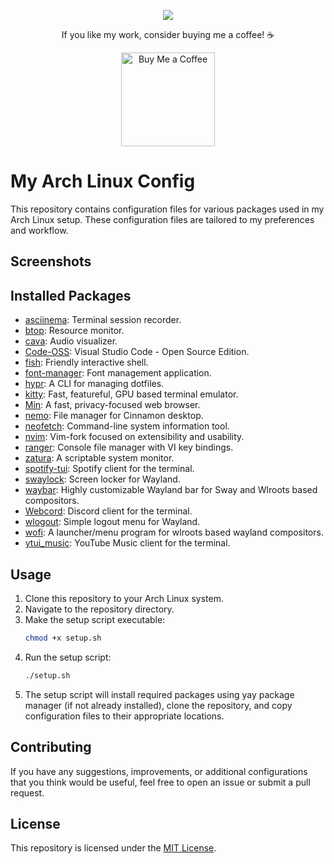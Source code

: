 
<p align="center">
  <img src="https://github.com/Prome-theus/myConfig/assets/80052733/24ca6bc3-6d86-44ed-a966-56819af7dbf2" />
</p>

<div align="center">
<p>If you like my work, consider buying me a coffee! ☕️</p>
</div>


<div align="center">
<a href="https://www.buymeacoffee.com/bogusdeck" target="_blank">
    <img src="https://cdn.buymeacoffee.com/buttons/v2/default-yellow.png" alt="Buy Me a Coffee" width="150" />
</a>
</div>



# My Arch Linux Config

This repository contains configuration files for various packages used in my Arch Linux setup. These configuration files are tailored to my preferences and workflow.

## Screenshots


## Installed Packages

- [asciinema](https://asciinema.org/): Terminal session recorder.
- [btop](https://github.com/aristocratos/bpytop): Resource monitor.
- [cava](https://github.com/karlstav/cava): Audio visualizer.
- [Code-OSS](https://github.com/microsoft/vscode): Visual Studio Code - Open Source Edition.
- [fish](https://fishshell.com/): Friendly interactive shell.
- [font-manager](https://github.com/FontManager/font-manager): Font management application.
- [hypr](https://github.com/hyprstack/hypr): A CLI for managing dotfiles.
- [kitty](https://sw.kovidgoyal.net/kitty/): Fast, featureful, GPU based terminal emulator.
- [Min](https://minbrowser.org/): A fast, privacy-focused web browser.
- [nemo](https://github.com/linuxmint/nemo): File manager for Cinnamon desktop.
- [neofetch](https://github.com/dylanaraps/neofetch): Command-line system information tool.
- [nvim](https://neovim.io/): Vim-fork focused on extensibility and usability.
- [ranger](https://github.com/ranger/ranger): Console file manager with VI key bindings.
- [zatura](https://github.com/akarlsten/zatura): A scriptable system monitor.
- [spotify-tui](https://github.com/Rigellute/spotify-tui): Spotify client for the terminal.
- [swaylock](https://github.com/swaywm/swaylock): Screen locker for Wayland.
- [waybar](https://github.com/Alexays/Waybar): Highly customizable Wayland bar for Sway and Wlroots based compositors.
- [Webcord](https://github.com/leovoel/Webcord): Discord client for the terminal.
- [wlogout](https://github.com/ArtsyMacaw/wlogout): Simple logout menu for Wayland.
- [wofi](https://hg.sr.ht/~scoopta/wofi): A launcher/menu program for wlroots based wayland compositors.
- [ytui_music](https://github.com/caseyjhol/ytui): YouTube Music client for the terminal.

## Usage

1. Clone this repository to your Arch Linux system.
2. Navigate to the repository directory.
3. Make the setup script executable:
    ```bash
    chmod +x setup.sh
    ```
4. Run the setup script:
    ```bash
    ./setup.sh
    ```
5. The setup script will install required packages using yay package manager (if not already installed), clone the repository, and copy configuration files to their appropriate locations.

## Contributing

If you have any suggestions, improvements, or additional configurations that you think would be useful, feel free to open an issue or submit a pull request.

## License

This repository is licensed under the [MIT License](LICENSE).
